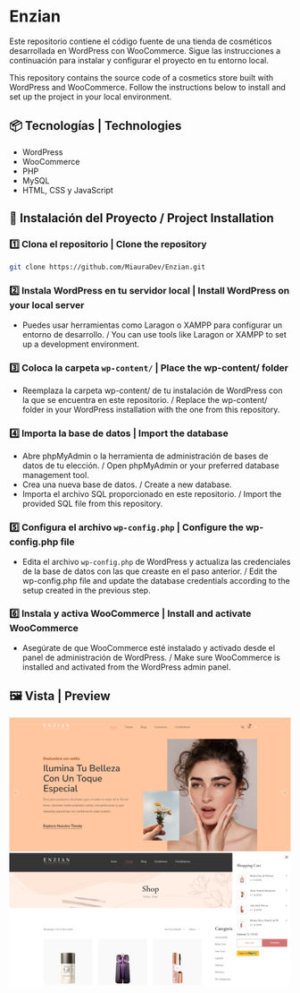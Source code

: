 # Enzian

Este repositorio contiene el código fuente de una tienda de cosméticos desarrollada en WordPress con WooCommerce. Sigue las instrucciones a continuación para instalar y configurar el proyecto en tu entorno local.  

This repository contains the source code of a cosmetics store built with WordPress and WooCommerce. Follow the instructions below to install and set up the project in your local environment.  


## 📦 Tecnologías | Technologies
- WordPress
- WooCommerce
- PHP
- MySQL
- HTML, CSS y JavaScript


## 🚀 Instalación del Proyecto / Project Installation

### 1️⃣ Clona el repositorio | Clone the repository  
```sh
git clone https://github.com/MiauraDev/Enzian.git
```

### 2️⃣ Instala WordPress en tu servidor local | Install WordPress on your local server

- Puedes usar herramientas como Laragon o XAMPP para configurar un entorno de desarrollo. / You can use tools like Laragon or XAMPP to set up a development environment.


### 3️⃣ Coloca la carpeta `wp-content/` | Place the wp-content/ folder

- Reemplaza la carpeta wp-content/ de tu instalación de WordPress con la que se encuentra en este repositorio. / Replace the wp-content/ folder in your WordPress installation with the one from this repository.


### 4️⃣ Importa la base de datos | Import the database

- Abre phpMyAdmin o la herramienta de administración de bases de datos de tu elección. / Open phpMyAdmin or your preferred database management tool.
- Crea una nueva base de datos. / Create a new database.
- Importa el archivo SQL proporcionado en este repositorio. / Import the provided SQL file from this repository.

 
### 5️⃣ Configura el archivo `wp-config.php` | Configure the wp-config.php file

- Edita el archivo `wp-config.php` de WordPress y actualiza las credenciales de la base de datos con las que creaste en el paso anterior. / Edit the wp-config.php file and update the database credentials according to the setup created in the previous step.

### 6️⃣ Instala y activa WooCommerce | Install and activate WooCommerce

- Asegúrate de que WooCommerce esté instalado y activado desde el panel de administración de WordPress. / Make sure WooCommerce is installed and activated from the WordPress admin panel.


## 🖼️ Vista | Preview

![Tienda de Cosméticos](./Inicio.png)
![Tienda de Cosméticos](./Tienda.png)